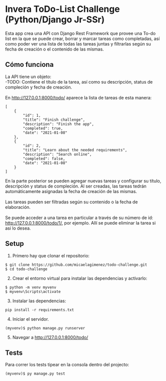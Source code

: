 # Invera ToDo-List Challenge (Python/Django Jr-SSr)

Esta app crea una API con Django Rest Framework que provee una To-do list en la que se puede crear, borrar y marcar tareas como completadas, así como poder ver una lista de todas las tareas juntas y filtrarlas según su fecha de creación o el contenido de las mismas.

## Cómo funciona
La API tiene un objeto:<br>
-TODO: Contiene el título de la tarea, así como su descripción, status de compleción y fecha de creación.<br>
<br>
En http://127.0.0.1:8000/todo/ aparece la lista de tareas de esta manera:
```
[
    {
        "id": 1,
        "title": "Finish challenge",
        "description": "Finish the app",
        "completed": true,
        "date": "2021-01-08"
    },
    {
        "id": 2,
        "title": "Learn about the needed requirements",
        "description": "Search online",
        "completed": false,
        "date": "2021-01-08"
    }
]
```
En la parte posterior se pueden agregar nuevas tareas y configurar su título, descripción y status de compleción. Al ser creadas, las tareas tedrán automáticamente asignadas la fecha de creación de las mismas. <br><br>
Las tareas pueden ser filtradas según su contenido o la fecha de elaboración.<br><br>
Se puede acceder a una tarea en particular a través de su número de id: http://127.0.0.1:8000/todo/1/, por ejemplo. Allí se puede eliminar la tarea si así lo desea.

## Setup
1. Primero hay que clonar el repositorio:
```
$ git clone https://github.com/micaelagimenez/todo-challenge.git
$ cd todo-challenge
```
2. Crear el entorno virtual para instalar las dependencias y activarlo:
```
$ python -m venv myvenv
$ myvenv\Scripts\activate
```
3. Instalar las dependencias:
```
pip install -r requirements.txt
```
4. Iniciar el servidor.
```
(myvenv)$ python manage.py runserver
```
5. Navegar a http://127.0.0.1:8000/todo/

## Tests
Para correr los tests tipear en la consola dentro del projecto:
```
(myvenv)$ py manage.py test
```
